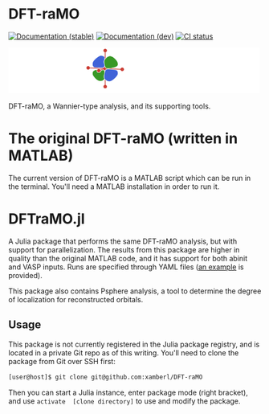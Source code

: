 # DFT-raMO

[![Documentation (stable)][docs-stable-img]][docs-stable-url]
[![Documentation (dev)][docs-dev-img]][docs-dev-url]
[![CI status][ci-status-img]][ci-status-url]

[![DFTraMO.jl logo][dftramo-logo]][dftramo-url]

DFT-raMO, a Wannier-type analysis, and its supporting tools.

# The original DFT-raMO (written in MATLAB)

The current version of DFT-raMO is a MATLAB script which can be run in the terminal. You'll need
a MATLAB installation in order to run it.

# DFTraMO.jl
A Julia package that performs the same DFT-raMO analysis, but with support for parallelization.
The results from this package are higher in quality than the original MATLAB code, and it has
support for both abinit and VASP inputs. Runs are specified through YAML files
([an example](examples/ScAl3.yaml) is provided).

This package also contains Psphere analysis, a tool to determine the degree of localization for
reconstructed orbitals.

## Usage
This package is not currently registered in the Julia package registry, and is located in a private
Git repo as of this writing. You'll need to clone the package from Git over SSH first:

```bash
[user@host]$ git clone git@github.com:xamberl/DFT-raMO
```

Then you can start a Julia instance, enter package mode (right bracket),  and use `activate 
[clone directory]` to use and modify the package.

[docs-stable-img]:  https://img.shields.io/badge/docs-stable-blue.svg
[docs-stable-url]:  https://xamberl.github.io/DFT-raMO/stable
[docs-dev-img]:     https://img.shields.io/badge/docs-dev-blue.svg
[docs-dev-url]:     https://xamberl.github.io/DFT-raMO/dev
[ci-status-img]:    https://github.com/xamberl/DFT-raMO/workflows/CI/badge.svg
[ci-status-url]:    https://github.com/xamberl/DFT-raMO/actions
[dftramo-logo]:     docs/src/assets/dftramologo_500.png
[dftramo-url]:      https://github.com/xamberl/DFT-raMO
